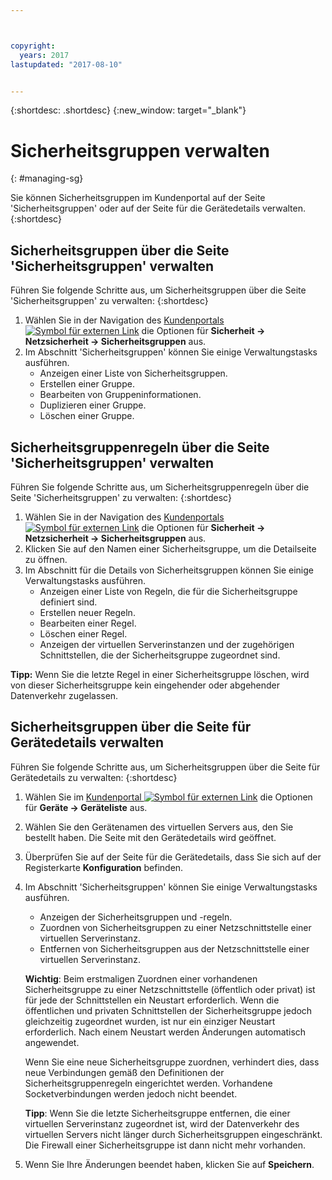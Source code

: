 ```yaml
---



copyright:
  years: 2017
lastupdated: "2017-08-10"


---
```


{:shortdesc: .shortdesc}
{:new_window: target="_blank"}

# Sicherheitsgruppen verwalten
{: #managing-sg}

Sie können Sicherheitsgruppen im Kundenportal auf der Seite 'Sicherheitsgruppen' oder auf der Seite für die Gerätedetails verwalten.
{:shortdesc}

## Sicherheitsgruppen über die Seite 'Sicherheitsgruppen' verwalten

Führen Sie folgende Schritte aus, um Sicherheitsgruppen über die Seite 'Sicherheitsgruppen' zu verwalten:
{:shortdesc}

1. Wählen Sie in der Navigation des [Kundenportals ![Symbol für externen Link](../../icons/launch-glyph.svg "Symbol für externen Link")](https://control.softlayer.com/) die Optionen für **Sicherheit -> Netzsicherheit -> Sicherheitsgruppen** aus.
2. Im Abschnitt 'Sicherheitsgruppen' können Sie einige Verwaltungstasks ausführen.
     * Anzeigen einer Liste von Sicherheitsgruppen.
     * Erstellen einer Gruppe.
     * Bearbeiten von Gruppeninformationen.
     * Duplizieren einer Gruppe.
     * Löschen einer Gruppe.
     
## Sicherheitsgruppenregeln über die Seite 'Sicherheitsgruppen' verwalten

Führen Sie folgende Schritte aus, um Sicherheitsgruppenregeln über die Seite 'Sicherheitsgruppen' zu verwalten:
{:shortdesc}

1. Wählen Sie in der Navigation des [Kundenportals ![Symbol für externen Link](../../icons/launch-glyph.svg "Symbol für externen Link")](https://control.softlayer.com/) die Optionen für **Sicherheit -> Netzsicherheit -> Sicherheitsgruppen** aus.
2. Klicken Sie auf den Namen einer Sicherheitsgruppe, um die Detailseite zu öffnen.
3. Im Abschnitt für die Details von Sicherheitsgruppen können Sie einige Verwaltungstasks ausführen.
     * Anzeigen einer Liste von Regeln, die für die Sicherheitsgruppe definiert sind.
     * Erstellen neuer Regeln.
     * Bearbeiten einer Regel.
     * Löschen einer Regel.
     * Anzeigen der virtuellen Serverinstanzen und der zugehörigen Schnittstellen, die der Sicherheitsgruppe zugeordnet sind.
     
**Tipp:** Wenn Sie die letzte Regel in einer Sicherheitsgruppe löschen, wird von dieser Sicherheitsgruppe kein eingehender oder abgehender Datenverkehr zugelassen.
     
## Sicherheitsgruppen über die Seite für Gerätedetails verwalten

Führen Sie folgende Schritte aus, um Sicherheitsgruppen über die Seite für Gerätedetails zu verwalten:
{:shortdesc}

1. Wählen Sie im [Kundenportal ![Symbol für externen Link](../../icons/launch-glyph.svg "Symbol für externen Link")](https://control.softlayer.com/) die Optionen für **Geräte -> Geräteliste** aus.
2. Wählen Sie den Gerätenamen des virtuellen Servers aus, den Sie bestellt haben. Die Seite mit den Gerätedetails wird geöffnet.
3. Überprüfen Sie auf der Seite für die Gerätedetails, dass Sie sich auf der Registerkarte **Konfiguration** befinden.
4. Im Abschnitt 'Sicherheitsgruppen' können Sie einige Verwaltungstasks ausführen.
     * Anzeigen der Sicherheitsgruppen und -regeln.
     * Zuordnen von Sicherheitsgruppen zu einer Netzschnittstelle einer virtuellen Serverinstanz.
     * Entfernen von Sicherheitsgruppen aus der Netzschnittstelle einer virtuellen Serverinstanz.
     
     **Wichtig**: Beim erstmaligen Zuordnen einer vorhandenen Sicherheitsgruppe zu einer Netzschnittstelle (öffentlich oder privat) ist für jede der Schnittstellen ein Neustart erforderlich.  Wenn die öffentlichen und privaten Schnittstellen der Sicherheitsgruppe jedoch gleichzeitig zugeordnet wurden, ist nur ein einziger Neustart erforderlich. Nach einem Neustart werden Änderungen automatisch angewendet.
     
     Wenn Sie eine neue Sicherheitsgruppe zuordnen, verhindert dies, dass neue Verbindungen gemäß den Definitionen der Sicherheitsgruppenregeln eingerichtet werden. Vorhandene Socketverbindungen werden jedoch nicht beendet.

     **Tipp**: Wenn Sie die letzte Sicherheitsgruppe entfernen, die einer virtuellen Serverinstanz zugeordnet ist, wird der Datenverkehr des virtuellen Servers nicht länger durch Sicherheitsgruppen eingeschränkt. Die Firewall einer Sicherheitsgruppe ist dann nicht mehr vorhanden.
     
6. Wenn Sie Ihre Änderungen beendet haben, klicken Sie auf **Speichern**.
